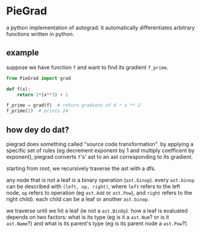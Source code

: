 # PieGrad
a python implementation of autograd. it automatically differentiates arbitrary functions written in python.

## example
suppose we have function `f` and want to find its gradient `f_prime`. 
```python
from PieGrad import grad

def f(x):
	return 2*(x**3) + 1

f_prime = grad(f)  # return gradient of 6 * x ** 2
f_prime(2)  # prints 24
```
## how dey do dat?
piegrad does something called "source code transformation". by applying a specific set of rules (eg decrement exponent by 1 and multiply coefficent by exponent), piegrad converts `f`'s' ast to an ast corresponding to its gradient. 

starting from root, we recursively traverse the ast with a dfs. 

any node that is not a leaf is a binary operation (`ast.binop`). every `ast.binop` can be described with `(left, op, right)`, where `left` refers to the left node, `op` refers to operation (eg `ast.Add` or `ast.Pow`), and `right` refers to the right child). each child can be a leaf or another `ast.binop`.

we traverse until we hit a leaf (ie not a `ast.BinOp`). how a leaf is evaluated depends on two factors: what is its type (eg is it a `ast.Num`? or is it `ast.Name`?) and what is its parent's type (eg is its parent node a `ast.Pow`?).
